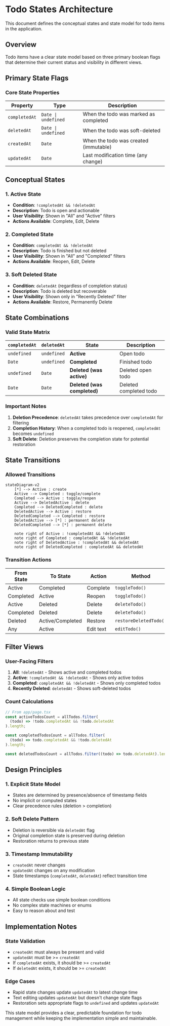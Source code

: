 # Todo States Architecture

This document defines the conceptual states and state model for todo items in the
application.

## Overview

Todo items have a clear state model based on three primary boolean flags that
determine their current status and visibility in different views.

## Primary State Flags

### Core State Properties

| Property      | Type                | Description                           |
| ------------- | ------------------- | ------------------------------------- |
| `completedAt` | `Date \| undefined` | When the todo was marked as completed |
| `deletedAt`   | `Date \| undefined` | When the todo was soft-deleted        |
| `createdAt`   | `Date`              | When the todo was created (immutable) |
| `updatedAt`   | `Date`              | Last modification time (any change)   |

## Conceptual States

### 1. **Active State**

- **Condition**: `!completedAt && !deletedAt`
- **Description**: Todo is open and actionable
- **User Visibility**: Shown in "All" and "Active" filters
- **Actions Available**: Complete, Edit, Delete

### 2. **Completed State**

- **Condition**: `completedAt && !deletedAt`
- **Description**: Todo is finished but not deleted
- **User Visibility**: Shown in "All" and "Completed" filters
- **Actions Available**: Reopen, Edit, Delete

### 3. **Soft Deleted State**

- **Condition**: `deletedAt` (regardless of completion status)
- **Description**: Todo is deleted but recoverable
- **User Visibility**: Shown only in "Recently Deleted" filter
- **Actions Available**: Restore, Permanently Delete

## State Combinations

### Valid State Matrix

| `completedAt` | `deletedAt` | State                       | Description            |
| ------------- | ----------- | --------------------------- | ---------------------- |
| `undefined`   | `undefined` | **Active**                  | Open todo              |
| `Date`        | `undefined` | **Completed**               | Finished todo          |
| `undefined`   | `Date`      | **Deleted (was active)**    | Deleted open todo      |
| `Date`        | `Date`      | **Deleted (was completed)** | Deleted completed todo |

### Important Notes

1. **Deletion Precedence**: `deletedAt` takes precedence over `completedAt`
   for filtering
2. **Completion History**: When a completed todo is reopened, `completedAt`
   becomes `undefined`
3. **Soft Delete**: Deletion preserves the completion state for potential
   restoration

## State Transitions

### Allowed Transitions

```mermaid
stateDiagram-v2
    [*] --> Active : create
    Active --> Completed : toggle/complete
    Completed --> Active : toggle/reopen
    Active --> DeletedActive : delete
    Completed --> DeletedCompleted : delete
    DeletedActive --> Active : restore
    DeletedCompleted --> Completed : restore
    DeletedActive --> [*] : permanent delete
    DeletedCompleted --> [*] : permanent delete

    note right of Active : !completedAt && !deletedAt
    note right of Completed : completedAt && !deletedAt
    note right of DeletedActive : !completedAt && deletedAt
    note right of DeletedCompleted : completedAt && deletedAt
```

### Transition Actions

| From State | To State         | Action    | Method                 |
| ---------- | ---------------- | --------- | ---------------------- |
| Active     | Completed        | Complete  | `toggleTodo()`         |
| Completed  | Active           | Reopen    | `toggleTodo()`         |
| Active     | Deleted          | Delete    | `deleteTodo()`         |
| Completed  | Deleted          | Delete    | `deleteTodo()`         |
| Deleted    | Active/Completed | Restore   | `restoreDeletedTodo()` |
| Any        | Active           | Edit text | `editTodo()`           |

## Filter Views

### User-Facing Filters

1. **All**: `!deletedAt` - Shows active and completed todos
2. **Active**: `!completedAt && !deletedAt` - Shows only active todos
3. **Completed**: `completedAt && !deletedAt` - Shows only completed todos
4. **Recently Deleted**: `deletedAt` - Shows soft-deleted todos

### Count Calculations

```typescript
// From app/page.tsx
const activeTodosCount = allTodos.filter(
  (todo) => !todo.completedAt && !todo.deletedAt
).length;

const completedTodosCount = allTodos.filter(
  (todo) => todo.completedAt && !todo.deletedAt
).length;

const deletedTodosCount = allTodos.filter((todo) => todo.deletedAt).length;
```

## Design Principles

### 1. **Explicit State Model**

- States are determined by presence/absence of timestamp fields
- No implicit or computed states
- Clear precedence rules (deletion > completion)

### 2. **Soft Delete Pattern**

- Deletion is reversible via `deletedAt` flag
- Original completion state is preserved during deletion
- Restoration returns to previous state

### 3. **Timestamp Immutability**

- `createdAt` never changes
- `updatedAt` changes on any modification
- State timestamps (`completedAt`, `deletedAt`) reflect transition time

### 4. **Simple Boolean Logic**

- All state checks use simple boolean conditions
- No complex state machines or enums
- Easy to reason about and test

## Implementation Notes

### State Validation

- `createdAt` must always be present and valid
- `updatedAt` must be >= `createdAt`
- If `completedAt` exists, it should be >= `createdAt`
- If `deletedAt` exists, it should be >= `createdAt`

### Edge Cases

- Rapid state changes update `updatedAt` to latest change time
- Text editing updates `updatedAt` but doesn't change state flags
- Restoration sets appropriate flags to `undefined` and updates `updatedAt`

This state model provides a clear, predictable foundation for todo management
while keeping the implementation simple and maintainable.
